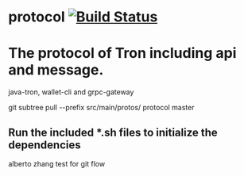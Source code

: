 # protocol [![Build Status](https://travis-ci.org/tronprotocol/protocol.svg?branch=master)](https://travis-ci.org/tronprotocol/protocol)


# The protocol of Tron including api and message.

java-tron, wallet-cli and grpc-gateway

git subtree pull --prefix src/main/protos/ protocol master

## Run the included *.sh files to initialize the dependencies

alberto zhang test for git flow